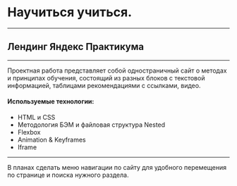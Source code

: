 # Научиться учиться.
-----
## Лендинг Яндекс Практикума
-----
 Проектная работа представляет собой одностраничный сайт о методах и принципах обучения, состоящий из разных блоков с текстовой информацией, таблицами рекомендациями с ссылками, видео.
#### Используемые технологии:
* HTML и CSS
* Методология БЭМ и файловая структура Nested
* Flexbox
* Animation & Keyframes
* Iframe
-----
В планах сделать меню навигации по сайту для удобного перемещения по странице и поиска нужного раздела.
